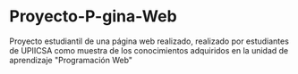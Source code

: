 # Proyecto-P-gina-Web
Proyecto estudiantil de una página web realizado, realizado por estudiantes de UPIICSA como muestra de los conocimientos adquiridos en la unidad de aprendizaje "Programación Web"
